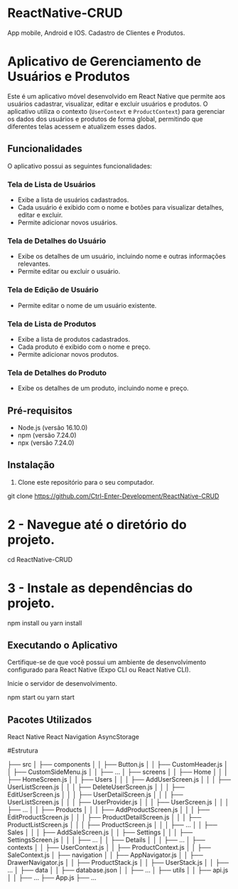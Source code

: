 # ReactNative-CRUD
App mobile, Android e IOS. Cadastro de Clientes e Produtos.


# Aplicativo de Gerenciamento de Usuários e Produtos

Este é um aplicativo móvel desenvolvido em React Native que permite aos usuários cadastrar, visualizar, editar e excluir usuários e produtos. O aplicativo utiliza o contexto (`UserContext` e `ProductContext`) para gerenciar os dados dos usuários e produtos de forma global, permitindo que diferentes telas acessem e atualizem esses dados.

## Funcionalidades

O aplicativo possui as seguintes funcionalidades:

### Tela de Lista de Usuários

- Exibe a lista de usuários cadastrados.
- Cada usuário é exibido com o nome e botões para visualizar detalhes, editar e excluir.
- Permite adicionar novos usuários.

### Tela de Detalhes do Usuário

- Exibe os detalhes de um usuário, incluindo nome e outras informações relevantes.
- Permite editar ou excluir o usuário.

### Tela de Edição de Usuário

- Permite editar o nome de um usuário existente.

### Tela de Lista de Produtos

- Exibe a lista de produtos cadastrados.
- Cada produto é exibido com o nome e preço.
- Permite adicionar novos produtos.

### Tela de Detalhes do Produto

- Exibe os detalhes de um produto, incluindo nome e preço.

## Pré-requisitos

- Node.js (versão 16.10.0)
- npm  (versão 7.24.0)
- npx  (versão 7.24.0)

## Instalação

1. Clone este repositório para o seu computador.


git clone https://github.com/Ctrl-Enter-Development/ReactNative-CRUD

# 2 - Navegue até o diretório do projeto.

cd ReactNative-CRUD


# 3 - Instale as dependências do projeto.

npm install
 ou
yarn install


## Executando o Aplicativo
Certifique-se de que você possui um ambiente de desenvolvimento configurado para React Native (Expo CLI ou React Native CLI).

Inicie o servidor de desenvolvimento.

npm start
 ou
yarn start


## Pacotes Utilizados
React Native
React Navigation
AsyncStorage

#Estrutura

├── src
│   ├── components
│   │   ├── Button.js
│   │   ├── CustomHeader.js
│   │   ├── CustomSideMenu.js
│   │   ├── ...
│   ├── screens
│   │   ├── Home
│   │   │   ├── HomeScreen.js
│   │   ├── Users
│   │   │   ├── AddUserScreen.js
│   │   │   ├── UserListScreen.js
│   │   │   ├── DeleteUserScreen.js
│   │   │   ├── EditUserScreen.js
│   │   │   ├── UserDetailScreen.js
│   │   │   ├── UserListScreen.js
│   │   │   ├── UserProvider.js
│   │   │   ├── UserScreen.js
│   │   │   ├── ...
│   │   ├── Products
│   │   │   ├── AddProductScreen.js
│   │   │   ├── EditProductScreen.js
│   │   │   ├── ProductDetailScreen.js
│   │   │   ├── ProductListScreen.js
│   │   │   ├── ProductScreen.js
│   │   │   ├── ...
│   │   ├── Sales
│   │   │   ├── AddSaleScreen.js
│   │   ├── Settings
│   │   │   ├── SettingsScreen.js
│   │   │   ├── ...
│   │   ├── Details
│   │   │   ├── ...
│   ├── contexts
│   │   ├── UserContext.js
│   │   ├── ProductContext.js
│   │   ├── SaleContext.js
│   ├── navigation
│   │   ├── AppNavigator.js
│   │   ├── DrawerNavigator.js
│   │   ├── ProductStack.js
│   │   ├── UserStack.js
│   │   ├── ...
│   ├── data
│   │   ├── database.json
│   │   ├── ...
│   ├── utils
│   │   ├── api.js
│   │   ├── ...
├── App.js
├── ...